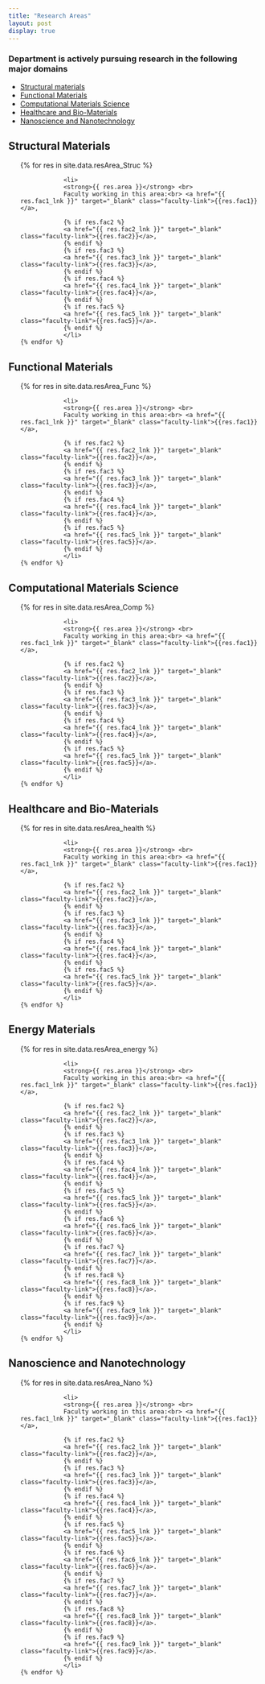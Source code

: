 ```yaml
---
title: "Research Areas"
layout: post
display: true
---
```


### Department is actively pursuing research in the following major domains

- [Structural materials](#structural-materials)
- [Functional Materials](#functional-materials)
- [Computational Materials Science](#computational-materials-science)
- [Healthcare and Bio-Materials](#healthcare-and-bio-materials)
- [Nanoscience and Nanotechnology](#nanoscience-and-nanotechnology)

## Structural Materials
<ul>
    {% for res in site.data.resArea_Struc %}

                <li>
                <strong>{{ res.area }}</strong> <br>
                Faculty working in this area:<br> <a href="{{ res.fac1_lnk }}" target="_blank" class="faculty-link">{{res.fac1}}</a>,

                {% if res.fac2 %}
                <a href="{{ res.fac2_lnk }}" target="_blank" class="faculty-link">{{res.fac2}}</a>,
                {% endif %}
                {% if res.fac3 %}
                <a href="{{ res.fac3_lnk }}" target="_blank" class="faculty-link">{{res.fac3}}</a>,
                {% endif %}
                {% if res.fac4 %}
                <a href="{{ res.fac4_lnk }}" target="_blank" class="faculty-link">{{res.fac4}}</a>,
                {% endif %}
                {% if res.fac5 %}
                <a href="{{ res.fac5_lnk }}" target="_blank" class="faculty-link">{{res.fac5}}</a>.
                {% endif %}
                </li>
    {% endfor %}
</ul>

## Functional Materials
<ul>
    {% for res in site.data.resArea_Func %}

                <li>
                <strong>{{ res.area }}</strong> <br>
                Faculty working in this area:<br> <a href="{{ res.fac1_lnk }}" target="_blank" class="faculty-link">{{res.fac1}}</a>,

                {% if res.fac2 %}
                <a href="{{ res.fac2_lnk }}" target="_blank" class="faculty-link">{{res.fac2}}</a>,
                {% endif %}
                {% if res.fac3 %}
                <a href="{{ res.fac3_lnk }}" target="_blank" class="faculty-link">{{res.fac3}}</a>,
                {% endif %}
                {% if res.fac4 %}
                <a href="{{ res.fac4_lnk }}" target="_blank" class="faculty-link">{{res.fac4}}</a>,
                {% endif %}
                {% if res.fac5 %}
                <a href="{{ res.fac5_lnk }}" target="_blank" class="faculty-link">{{res.fac5}}</a>.
                {% endif %}
                </li>
    {% endfor %}
</ul>


## Computational Materials Science
<ul>
    {% for res in site.data.resArea_Comp %}

                <li>
                <strong>{{ res.area }}</strong> <br>
                Faculty working in this area:<br> <a href="{{ res.fac1_lnk }}" target="_blank" class="faculty-link">{{res.fac1}}</a>,

                {% if res.fac2 %}
                <a href="{{ res.fac2_lnk }}" target="_blank" class="faculty-link">{{res.fac2}}</a>,
                {% endif %}
                {% if res.fac3 %}
                <a href="{{ res.fac3_lnk }}" target="_blank" class="faculty-link">{{res.fac3}}</a>,
                {% endif %}
                {% if res.fac4 %}
                <a href="{{ res.fac4_lnk }}" target="_blank" class="faculty-link">{{res.fac4}}</a>,
                {% endif %}
                {% if res.fac5 %}
                <a href="{{ res.fac5_lnk }}" target="_blank" class="faculty-link">{{res.fac5}}</a>.
                {% endif %}
                </li>
    {% endfor %}
</ul>

## Healthcare and Bio-Materials
<ul>
    {% for res in site.data.resArea_health %}

                <li>
                <strong>{{ res.area }}</strong> <br>
                Faculty working in this area:<br> <a href="{{ res.fac1_lnk }}" target="_blank" class="faculty-link">{{res.fac1}}</a>,

                {% if res.fac2 %}
                <a href="{{ res.fac2_lnk }}" target="_blank" class="faculty-link">{{res.fac2}}</a>,
                {% endif %}
                {% if res.fac3 %}
                <a href="{{ res.fac3_lnk }}" target="_blank" class="faculty-link">{{res.fac3}}</a>,
                {% endif %}
                {% if res.fac4 %}
                <a href="{{ res.fac4_lnk }}" target="_blank" class="faculty-link">{{res.fac4}}</a>,
                {% endif %}
                {% if res.fac5 %}
                <a href="{{ res.fac5_lnk }}" target="_blank" class="faculty-link">{{res.fac5}}</a>.
                {% endif %}
                </li>
    {% endfor %}
</ul>

## Energy Materials
<ul>
    {% for res in site.data.resArea_energy %}

                <li>
                <strong>{{ res.area }}</strong> <br>
                Faculty working in this area:<br> <a href="{{ res.fac1_lnk }}" target="_blank" class="faculty-link">{{res.fac1}}</a>,

                {% if res.fac2 %}
                <a href="{{ res.fac2_lnk }}" target="_blank" class="faculty-link">{{res.fac2}}</a>,
                {% endif %}
                {% if res.fac3 %}
                <a href="{{ res.fac3_lnk }}" target="_blank" class="faculty-link">{{res.fac3}}</a>,
                {% endif %}
                {% if res.fac4 %}
                <a href="{{ res.fac4_lnk }}" target="_blank" class="faculty-link">{{res.fac4}}</a>,
                {% endif %}
                {% if res.fac5 %}
                <a href="{{ res.fac5_lnk }}" target="_blank" class="faculty-link">{{res.fac5}}</a>.
                {% endif %}
                {% if res.fac6 %}
                <a href="{{ res.fac6_lnk }}" target="_blank" class="faculty-link">{{res.fac6}}</a>.
                {% endif %}
                {% if res.fac7 %}
                <a href="{{ res.fac7_lnk }}" target="_blank" class="faculty-link">{{res.fac7}}</a>.
                {% endif %}
                {% if res.fac8 %}
                <a href="{{ res.fac8_lnk }}" target="_blank" class="faculty-link">{{res.fac8}}</a>.
                {% endif %}
                {% if res.fac9 %}
                <a href="{{ res.fac9_lnk }}" target="_blank" class="faculty-link">{{res.fac9}}</a>.
                {% endif %}
                </li>
    {% endfor %}
</ul>

## Nanoscience and Nanotechnology
<ul>
    {% for res in site.data.resArea_Nano %}

                <li>
                <strong>{{ res.area }}</strong> <br>
                Faculty working in this area:<br> <a href="{{ res.fac1_lnk }}" target="_blank" class="faculty-link">{{res.fac1}}</a>,

                {% if res.fac2 %}
                <a href="{{ res.fac2_lnk }}" target="_blank" class="faculty-link">{{res.fac2}}</a>,
                {% endif %}
                {% if res.fac3 %}
                <a href="{{ res.fac3_lnk }}" target="_blank" class="faculty-link">{{res.fac3}}</a>,
                {% endif %}
                {% if res.fac4 %}
                <a href="{{ res.fac4_lnk }}" target="_blank" class="faculty-link">{{res.fac4}}</a>,
                {% endif %}
                {% if res.fac5 %}
                <a href="{{ res.fac5_lnk }}" target="_blank" class="faculty-link">{{res.fac5}}</a>.
                {% endif %}
                {% if res.fac6 %}
                <a href="{{ res.fac6_lnk }}" target="_blank" class="faculty-link">{{res.fac6}}</a>.
                {% endif %}
                {% if res.fac7 %}
                <a href="{{ res.fac7_lnk }}" target="_blank" class="faculty-link">{{res.fac7}}</a>.
                {% endif %}
                {% if res.fac8 %}
                <a href="{{ res.fac8_lnk }}" target="_blank" class="faculty-link">{{res.fac8}}</a>.
                {% endif %}
                {% if res.fac9 %}
                <a href="{{ res.fac9_lnk }}" target="_blank" class="faculty-link">{{res.fac9}}</a>.
                {% endif %}
                </li>
    {% endfor %}
</ul>
